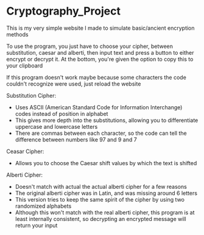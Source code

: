 # Cryptography_Project

This is my very simple website I made to simulate basic/ancient encryption methods

To use the program, you just have to choose your cipher, between substitution, caesar and alberti, 
then input text and press a button to either encrypt or decrypt it. 
At the bottom, you're given the option to copy this to your clipboard

If this program doesn't work maybe because some characters the code couldn't recognize were used, just reload the website

Substitution Cipher:
- Uses ASCII (American Standard Code for Information Interchange) codes instead of position in alphabet
- This gives more depth into the substitutions, allowing you to differentiate uppercase and lowercase letters
- There are commas between each character, so the code can tell the difference between numbers like 97 and 9 and 7

Ceasar Cipher:
- Allows you to choose the Caesar shift values by which the text is shifted

Alberti Cipher:
- Doesn't match with actual the actual alberti cipher for a few reasons
- The original alberti cipher was in Latin, and was missing around 6 letters
- This version tries to keep the same spirit of the cipher by using two randomized alphabets
- Although this won't match with the real alberti cipher, this program is at least internally consistent, so decrypting an encrypted message will return your input
